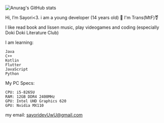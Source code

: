 ![Anurag's GitHub stats](https://github-readme-stats.vercel.app/api?username=sayoridev&show_icons=true&theme=tokyonight)

Hi, I’m Sayori<3. i am a young developer (14 years old) 🫶
I'm Trans(MtF)⚧️

I like read book and lissen music, play videogames and coding (especially Doki Doki Literature Club)

 I am learning:

```
Java
C++
Kotlin
Flutter
JavaScript
Python
```

My PC Specs:

```
CPU: i5-8265U
RAM: 12GB DDR4 2400MHz
GPU: Intel UHD Graphics 620
GPU: Nvidia MX110
```
my email: sayoridevUwU@gmail.com
